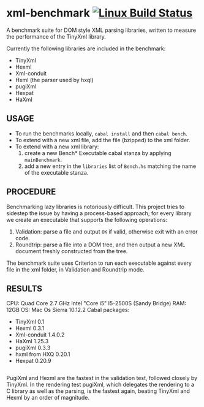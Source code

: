 # xml-benchmark [![Linux Build Status](https://img.shields.io/travis/pepeiborra/xml-benchmark.svg?label=Linux%20build)](https://travis-ci.org/pepeiborra/xml-benchmark) 

A benchmark suite for DOM style XML parsing libraries, written to measure the performance of the TinyXml library. 

Currently the following libraries are included in the benchmark:
* TinyXml
* Hexml
* Xml-conduit
* Hxml (the parser used by hxql)
* pugiXml
* Hexpat
* HaXml

## USAGE

* To run the benchmarks locally, `cabal install` and then `cabal bench`.
* To extend with a new xml file, add the file (bzipped) to the xml folder.
* To extend with a new xml library: 
  1. create a new Bench* Executable cabal stanza by applying `mainBenchmark`.
  2. add a new entry in the `libraries` list of `Bench.hs` matching the name of the executable stanza.
  
## PROCEDURE

Benchmarking lazy libraries is notoriously difficult. This project tries to sidestep the issue by having a process-based approach; for every library we create an executable that supports the following operations:
1. Validation: parse a file and output `OK` if valid, otherwise exit with an error code.
2. Roundtrip: parse a file into a DOM tree, and then output a new XML document freshly constructed from the tree.

The benchmark suite uses Criterion to run each executable against every file in the xml folder, in Validation and Roundtrip mode.

## RESULTS 

CPU: Quad Core 2.7 GHz Intel "Core i5" I5-2500S (Sandy Bridge)
RAM: 12GB 
OS: Mac Os Sierra 10.12.2
Cabal packages:
 * TinyXml 0.1
 * Hexml 0.3.1
 * Xml-conduit 1.4.0.2
 * HaXml 1.25.3
 * pugiXml 0.3.3
 * hxml from HXQ 0.20.1
 * Hexpat 0.20.9
 
<img href="results."> 

PugiXml and Hexml are the fastest in the validation test, followed closely by TinyXml. In the rendering test pugiXml, which delegates the rendering to a C library as well as the parsing, is the fastest again, beating TinyXml and Hexml by an order of magnitude.
